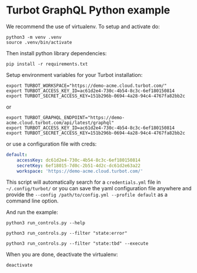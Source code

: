 # Turbot GraphQL Python example

We recommend the use of virtualenv. To setup and activate do:

```shell
python3 -m venv .venv
source .venv/bin/activate
```

Then install python library dependencies:

```shell
pip install -r requirements.txt
```

Setup environment variables for your Turbot installation:

```shell
export TURBOT_WORKSPACE="https://demo-acme.cloud.turbot.com/"
export TURBOT_ACCESS_KEY_ID=ac61d2e4-730c-4b54-8c3c-6ef180150814
export TURBOT_SECRET_ACCESS_KEY=151b296b-0694-4a28-94c4-4767fa82bb2c
```
or

```shell
export TURBOT_GRAPHQL_ENDPOINT="https://demo-acme.cloud.turbot.com/api/latest/graphql"
export TURBOT_ACCESS_KEY_ID=ac61d2e4-730c-4b54-8c3c-6ef180150814
export TURBOT_SECRET_ACCESS_KEY=151b296b-0694-4a28-94c4-4767fa82bb2c
```
or use a configuration file with creds:

```yaml
default:
    accessKey: dc61d2e4-730c-4b54-8c3c-6ef180150814
    secretKey: 6ef18015-7d0c-2b51-4d2c-dc61d2e63a22
    workspace: 'https://demo-acme.cloud.turbot.com/'
```
This script will automatically search for a `credentials.yml` file in `~/.config/turbot/` or you can save the yaml configuration file anywhere and provide the `--config /path/to/config.yml --profile default` as a command line option.

And run the example:

```shell
python3 run_controls.py --help

python3 run_controls.py --filter "state:error"  

python3 run_controls.py --filter "state:tbd" --execute  
```

When you are done, deactivate the virtualenv:

```shell
deactivate
```
